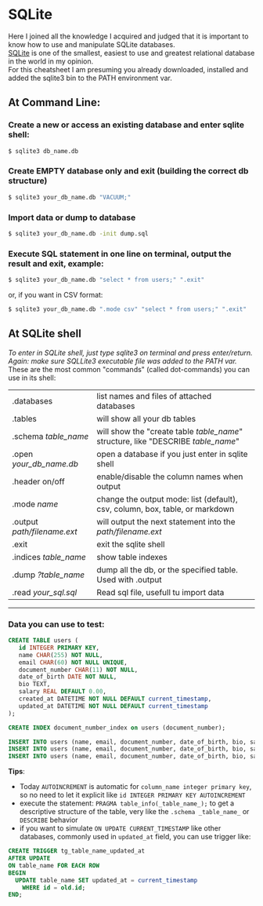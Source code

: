 # SQLite
Here I joined all the knowledge I acquired and judged that it is important to know how to use and manipulate SQLite databases.   
[SQLite](https://www.sqlite.org/) is one of the smallest, easiest to use and greatest relational database in the world in my opinion.  
For this cheatsheet I am presuming you already downloaded, installed and added the sqlite3 bin to the PATH environment var.

## At Command Line:  

### Create a new or access an existing database and enter sqlite shell: 
```sh
$ sqlite3 db_name.db
```

### Create EMPTY database only and exit (building the correct db structure) 
```sh
$ sqlite3 your_db_name.db "VACUUM;"
```

### Import data or dump to database
```sh
$ sqlite3 your_db_name.db -init dump.sql
```

### Execute SQL statement in one line on terminal, output the result and exit, example:
```sh
$ sqlite3 your_db_name.db "select * from users;" ".exit"
```
or, if you want in CSV format:
```sh
$ sqlite3 your_db_name.db ".mode csv" "select * from users;" ".exit"
```

## At SQLite shell
_To enter in SQLite shell, just type sqlite3 on terminal and press enter/return. Again: make sure SQLLite3 executable file was added to the PATH var._
These are the most common "commands" (called dot-commands) you can use in its shell:

|   |   |
|---|---|
|.databases|list names and files of attached databases|
|.tables|will show all your db tables|
|.schema _table_name_|will show the "create table _table_name_" structure, like "DESCRIBE _table_name_"|
|.open _your_db_name.db_|open a database if you just enter in sqlite shell|
|.header on/off|enable/disable the column names when output|
|.mode _name_|change the output mode: list (default), csv, column, box, table, or markdown|
|.output _path/filename.ext_|will output the next statement into the _path/filename.ext_|
|.exit|exit the sqlite shell|
|.indices _table_name_|show table indexes|
|.dump _?table_name_|dump all the db, or the specified table. Used with .output|
|.read _your_sql.sql_|Read sql file, usefull tu import data|


---
### Data you can use to test:

```sql
CREATE TABLE users (
   id INTEGER PRIMARY KEY, 
   name CHAR(255) NOT NULL,
   email CHAR(60) NOT NULL UNIQUE,
   document_number CHAR(11) NOT NULL,
   date_of_birth DATE NOT NULL,
   bio TEXT,
   salary REAL DEFAULT 0.00,
   created_at DATETIME NOT NULL DEFAULT current_timestamp,
   updated_at DATETIME NOT NULL DEFAULT current_timestamp
);

CREATE INDEX document_number_index on users (document_number);

INSERT INTO users (name, email, document_number, date_of_birth, bio, salary) VALUES ('luke', 'luke@luke.com', '11111111111', '1996-12-23', 'web dev', 10000.0);
INSERT INTO users (name, email, document_number, date_of_birth, bio, salary) VALUES ('john', 'john@john.com', '22222222222', '1985-04-15', 'programmer', 5000.50);
INSERT INTO users (name, email, document_number, date_of_birth, bio, salary) VALUES ('mary', 'mary@mary.com', '22222222222', '1991-10-03', 'teacher', 8123.45);

```
**Tips**:
- Today `AUTOINCREMENT` is automatic for `column_name integer primary key`, so no need to let it explicit like `id INTEGER PRIMARY KEY AUTOINCREMENT`
- execute the statement: `PRAGMA table_info(_table_name_);` to get a descriptive structure of the table, very like the `.schema _table_name_` or `DESCRIBE` behavior
- if you want to simulate `ON UPDATE CURRENT_TIMESTAMP` like other databases, commonly used in `updated_at` field, you can use trigger like:
```sql
CREATE TRIGGER tg_table_name_updated_at 
AFTER UPDATE 
ON table_name FOR EACH ROW 
BEGIN 
  UPDATE table_name SET updated_at = current_timestamp 
    WHERE id = old.id; 
END;
```
